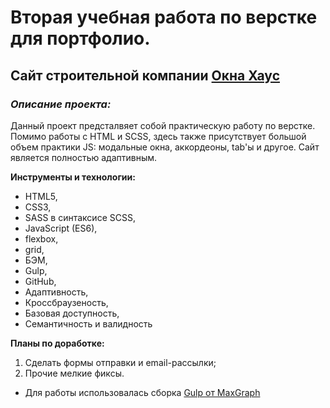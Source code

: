 # Вторая учебная работа по верстке для портфолио.
## Сайт строительной компании [Окна Хаус](https://github.com/BreadIsBack/Dreamkam-Tour)

### *Описание проекта:*
Данный проект предсталвяет собой практическую работу по верстке. Помимо работы с HTML и SCSS, здесь также присутствует большой объем практики JS: модальные окна, аккордеоны, tab'ы и другое. Сайт является полностью адаптивным. 


**Инструменты и технологии:**
* HTML5,
* CSS3,
* SASS в синтаксисе SCSS,
* JavaScript (ES6),
* flexbox,
* grid,
* БЭМ,
* Gulp,
* GitHub,
* Адаптивность,
* Кроссбраузеность,
* Базовая доступность,
* Семантичность и валидность

**Планы по доработке:**
1. Сделать формы отправки и email-рассылки;
2. Прочие мелкие фиксы.


* Для работы использовалась сборка [Gulp от MaxGraph](https://github.com/maxdenaro/gulp-maxgraph)
